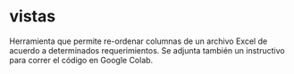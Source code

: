 # vistas
Herramienta que permite re-ordenar columnas de un archivo Excel de acuerdo a determinados requerimientos.
Se adjunta también un instructivo para correr el código en Google Colab.
